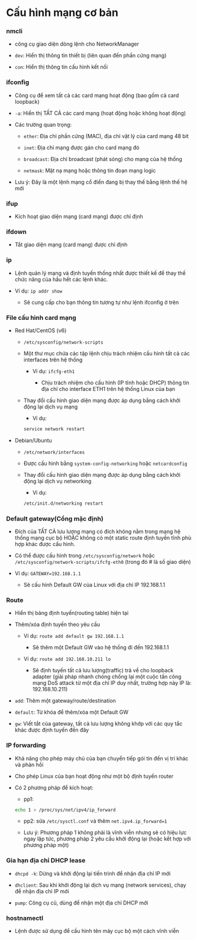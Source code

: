# Cấu hình mạng cơ bản

### nmcli

- công cụ giao diện dòng lệnh cho NetworkManager  

- `dev`: Hiển thị thông tin thiết bị (liên quan đến phần cứng mạng)  

- `con`: Hiển thị thông tin cấu hình kết nối

### ifconfig 
 
- Công cụ để xem tất cả các card mạng hoạt động (bao gồm cả card loopback)  

- `-a`: Hiển thị TẤT CẢ các card mạng (hoạt động hoặc không hoạt động)  

- Các trường quan trọng:

   	+ `ether`: Địa chỉ phần cứng (MAC), địa chỉ vật lý của card mạng 48 bit  
    
   	+ `inet`: Địa chỉ mạng được gán cho card mạng đó  
    
    + `broadcast`: Địa chỉ broadcast (phát sóng) cho mạng của hệ thống  
    
    + `netmask`: Mặt nạ mạng hoặc thông tin đoạn mạng logic  

- Lưu ý: Đây là một lệnh mạng cổ điển đang bị thay thế bằng lệnh thế hệ mới

### ifup

- Kích hoạt giao diện mạng (card mạng) được chỉ định

### ifdown

- Tắt giao diện mạng (card mạng) được chỉ định 

### ip  

- Lệnh quản lý mạng và định tuyến thống nhất được thiết kế để thay thế chức năng của hầu 
hết các lệnh khác. 

- Ví dụ: `ip addr show`  
   
   + Sẽ cung cấp cho bạn thông tin tương tự như lệnh ifconfig ở trên 

### File cấu hình card mạng 

- Red Hat/CentOS (v6)  

	+  `/etc/sysconfig/network-scripts` 
           
    + Một thư mục chứa các tập lệnh chịu trách nhiệm cấu hình tất cả các interfaces trên hệ thống  
            
       	+ Ví dụ: `ifcfg-eth1`  
                
            + Chịu trách nhiệm cho cấu hình (IP tĩnh hoặc DHCP) thông tin địa chỉ cho interface ETH1 trên hệ thống Linux của bạn  
	
	+ Thay đổi cấu hình giao diện mạng được áp dụng bằng cách khởi động lại dịch vụ mạng 
            
        + Ví dụ:

        ```sh
        service network restart  
        ```

- Debian/Ubuntu

    + `/etc/network/interfaces`  
    
    + Được cấu hình bằng `system-config-networking` hoặc `netcardconfig` 
    
    + Thay đổi cấu hình giao diện mạng được áp dụng bằng cách khởi động lại dịch vụ networking  
        
        + Ví dụ: 

        ```sh
        /etc/init.d/networking restart 
        ```

### Default gateway(Cổng mặc định)

- Đích của TẤT CẢ lưu lượng mạng có đích không nằm trong mạng hệ thống mạng cục bộ 
HOẶC không có một static route định tuyến tĩnh phù hợp khác được cấu hình.

- Có thể được cấu hình trong `/etc/sysconfig/network` hoặc `/etc/sysconfig/network-scripts/ifcfg-eth0` (trong đó # là số giao diện)  
             
- Ví dụ: `GATEWAY=192.168.1.1` 
           
    + Sẽ cấu hình Default GW của Linux với địa chỉ IP 192.168.1.1 

### Route  

- Hiển thị bảng định tuyến(routing table) hiện tại  

- Thêm/xóa định tuyến theo yêu cầu  
 	
 	+ Ví dụ: `route add default gw 192.168.1.1`  
            
        + Sẽ thêm một Default GW vào hệ thống đi đến 192.168.1.1  
    
    + Ví dụ: `route add 192.168.10.211 lo`
      
        + Sẽ định tuyến tất cả lưu lượng(traffic) trả về cho loopback adapter (giải pháp nhanh chóng chống lại một cuộc tấn công mạng DoS attack từ một địa chỉ IP duy nhất, trường hợp này IP là: 192.168.10.211)

- `add`: Thêm một gateway/route/destination 

- `default`: Từ khóa để thêm/xóa một Default GW  

- `gw`: Viết tắt của gateway, tất cả lưu lượng không khớp với các quy tắc khác được định tuyến đến đây  

### IP forwarding  

- Khả năng cho phép máy chủ của bạn chuyển tiếp gói tin đến vị trí khác và phản hồi  

- Cho phép Linux của bạn hoạt động như một bộ định tuyến router 
   
- Có 2 phương pháp để kích hoạt: 
 
    + pp1: 

    ```sh
    echo 1 > /proc/sys/net/ipv4/ip_forward 
    ```  
    + pp2: sửa `/etc/sysctl.conf` và thêm `net.ipv4.ip_forward=1`  
        
    + Lưu ý: Phương pháp 1 không phải là vĩnh viễn nhưng sẽ có hiệu lực ngay lập tức, phương pháp 2 yêu cầu khởi động lại (hoặc kết hợp với phương pháp một) 

### Gia hạn địa chỉ DHCP lease

- `dhcpd -k`: Dừng và khởi động lại tiến trình để nhận địa chỉ IP mới  
 
- `dhclient`: Sau khi khởi động lại dịch vụ mạng (network services), chạy để nhận địa chỉ IP mới  

- `pump`: Công cụ cũ, dùng để nhận một địa chỉ DHCP mới

### hostnamectl  

- Lệnh được sử dụng để cấu hình tên máy cục bộ một cách vĩnh viễn 
